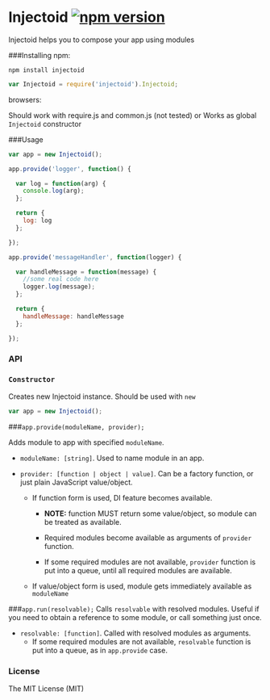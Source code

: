 Injectoid [![npm version](https://badge.fury.io/js/injectoid.svg)](http://badge.fury.io/js/injectoid)
========
Injectoid helps you to compose your app using modules


###Installing
npm:

`npm install injectoid`
```javascript
var Injectoid = require('injectoid').Injectoid;
```
browsers:

Should work with require.js and common.js (not tested)
or
Works as global `Injectoid` constructor

###Usage

```javascript
var app = new Injectoid();

app.provide('logger', function() {

  var log = function(arg) {
    console.log(arg);
  };

  return {
    log: log
  };

});

app.provide('messageHandler', function(logger) {

  var handleMessage = function(message) {
    //some real code here
    logger.log(message);
  };

  return {
    handleMessage: handleMessage
  };

});
```
### API
### `Constructor`
Creates new Injectoid instance. Should be used with `new`

```javascript
var app = new Injectoid();
```
###`app.provide(moduleName, provider);`

Adds module to app with specified `moduleName`.
* `moduleName: [string]`.
Used to name module in an app.
* `provider: [function | object | value]`. Can be a factory function, or just plain JavaScript value/object.

  * If function form is used, DI feature becomes available.
    * **NOTE:** function MUST return some value/object, so module can be treated as available.

    * Required modules become available as arguments of `provider` function.

    * If some required modules are not available, `provider` function is put into a queue, until all required modules are available.

  * If value/object form is used, module gets immediately available as `moduleName`

###`app.run(resolvable);`
Calls `resolvable` with resolved modules. Useful if you need to obtain a reference to some module, or call something just once.
* `resolvable: [function]`. Called with resolved modules as arguments.
    * If some required modules are not available, `resolvable` function is put into a queue, as in `app.provide` case.

### License
The MIT License (MIT)

